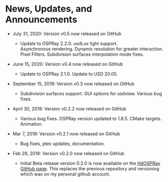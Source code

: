 News, Updates, and Announcements
================================

- July 31, 2020: Version v0.5 now released on GitHub

    - Update to OSPRay 2.2.0.  usdLux light support.  
Asynchronous rendering.  Dynamic resolution 
for greater interaction.  Pixel Filters.
Subdivision surfaces interpolation mode fixes.

- June 15, 2020: Version v0.4 now released on GitHub

    - Update to OSPRay 2.1.0.  Update to USD 20.05.

- September 15, 2019: Version v0.3 now released on GitHub

    - Subdivision surfaces support. GUI options 
for usdview.  Various bug fixes.

- April 30, 2019: Version v0.2.2 now released on GitHub

    - Various bug fixes.  OSPRay version updated to 1.8.5.  CMake targets.  Animation.

- Mar 7, 2019: Version v0.2.1 now released on GitHub

    - Bug fixes, ptex updates, documentation.

- Feb 28, 2019: Version v0.2.0 now released on GitHub

    - Initial Beta release version 0.2.0 is now available on the [HdOSPRay
GitHub page](https://github.com/ospray/hdospray/releases/v0.2.0).
This replaces the previous repository and versioning which was on my
personal github account.

